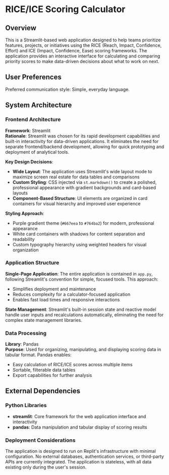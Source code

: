 # RICE/ICE Scoring Calculator

## Overview

This is a Streamlit-based web application designed to help teams prioritize features, projects, or initiatives using the RICE (Reach, Impact, Confidence, Effort) and ICE (Impact, Confidence, Ease) scoring frameworks. The application provides an interactive interface for calculating and comparing priority scores to make data-driven decisions about what to work on next.

## User Preferences

Preferred communication style: Simple, everyday language.

## System Architecture

### Frontend Architecture

**Framework**: Streamlit  
**Rationale**: Streamlit was chosen for its rapid development capabilities and built-in interactivity for data-driven applications. It eliminates the need for separate frontend/backend development, allowing for quick prototyping and deployment of analytical tools.

**Key Design Decisions**:
- **Wide Layout**: The application uses Streamlit's wide layout mode to maximize screen real estate for data tables and comparisons
- **Custom Styling**: CSS injected via `st.markdown()` to create a polished, professional appearance with gradient backgrounds and card-based layouts
- **Component-Based Structure**: UI elements are organized in card containers for visual hierarchy and improved user experience

**Styling Approach**:
- Purple gradient theme (`#667eea` to `#764ba2`) for modern, professional appearance
- White card containers with shadows for content separation and readability
- Custom typography hierarchy using weighted headers for visual organization

### Application Structure

**Single-Page Application**: The entire application is contained in `app.py`, following Streamlit's convention for simple, focused tools. This approach:
- Simplifies deployment and maintenance
- Reduces complexity for a calculator-focused application
- Enables fast load times and responsive interactions

**State Management**: Streamlit's built-in session state and reactive model handle user inputs and recalculations automatically, eliminating the need for complex state management libraries.

### Data Processing

**Library**: Pandas  
**Purpose**: Used for organizing, manipulating, and displaying scoring data in tabular format. Pandas enables:
- Easy calculation of RICE/ICE scores across multiple items
- Sortable, filterable data tables
- Export capabilities for further analysis

## External Dependencies

### Python Libraries

- **streamlit**: Core framework for the web application interface and interactivity
- **pandas**: Data manipulation and tabular display of scoring results

### Deployment Considerations

The application is designed to run on Replit's infrastructure with minimal configuration. No external databases, authentication services, or third-party APIs are currently integrated. The application is stateless, with all data existing only during the user's session.
